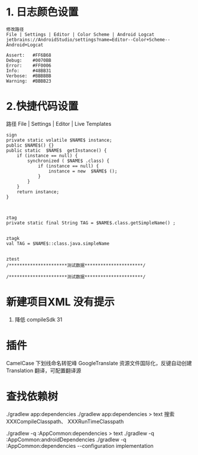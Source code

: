 # 1. 日志颜色设置
~~~
修改路径
File | Settings | Editor | Color Scheme | Android Logcat
jetbrains://AndroidStudio/settings?name=Editor--Color+Scheme--Android+Logcat

Assert:   #FF6B68
Debug:    #0070BB
Error:    #FF0006
Info:     #48BB31
Verbose:  #BBBBBB
Warning:  #BBBB23
~~~

# 2.快捷代码设置
路径
File | Settings | Editor | Live Templates
~~~
sign
private static volatile $NAME$ instance;
public $NAME$() {}
public static  $NAME$  getInstance() {
    if (instance == null) {
        synchronized ( $NAME$ .class) {
            if (instance == null) {
                instance = new  $NAME$ ();
            }
        }
    }
    return instance;
}



ztag
private static final String TAG = $NAME$.class.getSimpleName() ;


ztagk
val TAG = $NAME$::class.java.simpleName


ztest
/**********************测试数据**********************/

/**********************测试数据**********************/

~~~

# 新建项目XML 没有提示
1. 降低 compileSdk 31


# 插件
CamelCase 下划线命名转驼峰
GoogleTranslate 资源文件国际化，反键自动创建
Translation 翻译，可配置翻译源


# 查找依赖树
./gradlew app:dependencies
./gradlew app:dependencies > text
搜索 XXXCompileClasspath、 XXXRunTimeClasspath

./gradlew -q :AppCommon:dependencies > text
./gradlew -q :AppCommon:androidDependencies
./gradlew -q :AppCommon:dependencies --configuration implementation
